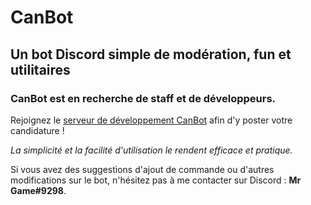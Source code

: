 # CanBot

## Un bot Discord simple de modération, fun et utilitaires

### CanBot est en recherche de staff et de développeurs.
Rejoignez le [serveur de développement CanBot](https://invite.gg/canbotsupport) afin d'y poster votre candidature !

*La simplicité et la facilité d'utilisation le rendent efficace et pratique.*

Si vous avez des suggestions d'ajout de commande ou d'autres modifications sur le bot, n'hésitez pas à me contacter sur Discord : **Mr Game#9298**.
